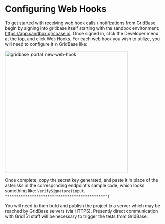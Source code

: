 # Configuring Web Hooks

To get started with receiving web hook calls / notifications from GridBase, begin by signing into gridbase itself starting with the sandbox environment: https://app.sandbox.gridbase.io. Once signed in, click the Developer menu at the top, and click Web Hooks. For each web hook you wish to utilize, you will need to configure it in GridBase like:

<img width="395" alt="gridbase_portal_new-web-hook" src="https://user-images.githubusercontent.com/99702/164792143-d5b421ca-1022-4e60-8326-9a1e091d6479.png">

Once complete, copy the secret key generated, and paste it in place of the asterisks in the corresponding endpoint's sample code, which looks something like: `VerifySignature(input, "********************************************")`.

You will need to then build and publish the project to a server which may be reached by GridBase servers (via HTTPS). Presently direct communication with Grid151 staff will be necessary to trigger the tests from GridBase.
